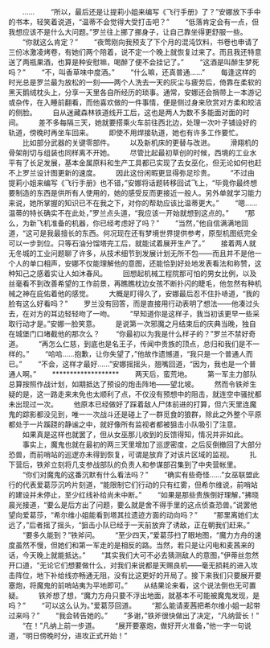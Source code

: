 　　……
　　“所以，最后还是让提莉小姐来编写《飞行手册》了？”安娜放下手中的书本，轻笑着说道，“温蒂不会觉得大受打击吧？”
　　“低落肯定会有一点，但我想应该不是什么大问题。”罗兰往上挪了挪身子，让自己靠坐得更舒服一些。
　　“你就这么肯定？”
　　“夜莺刚向我预支了下个月的混沌饮料，书卷也申请了三份冰激凌烤卷，有她们两个陪着，说不定一个晚上就恢复过来了。而且我还特意送了两瓶果酒，也算是种安慰嘛，喝醉了便不会挂记了。”
　　“这酒是叫醉生梦死吗？”
　　“不，叫香草味中度酒。”
　　“什么嘛，还真普通……”
　　每逢这样的时光总是罗兰最为放松的一刻——两个人洗去一天的灰尘与疲劳后，倚靠在柔软的黑天鹅绒枕头上，分享一天里各自所经历的琐事。通常，安娜还会捎带上一本游记或杂传，在入睡前翻看，而他喜欢做的一件事情，便是侧过身来欣赏对方柔和皎洁的侧脸。
　　自从迷藏森林铁道线开工后，这也是两人为数不多能面对面的时间。
　　差不多每隔三天，她就要搭乘火车前往西北边，处理一次叶子铺设好的轨道，傍晚时再坐车回来。
　　即使不用焊接轨道，她也有许多工作要忙。
　　比如部分武器的关键零部件。
　　以及新机床的更替与改进。
　　滑翔机的骨架削切与组装也同样离不开她。
　　尽管比起最初草创的时候，西境的工业水平有了长足发展，基本金属原料和生产工具都已实现了去女巫化，但无论如何也赶不上罗兰设计图更新的速度。
　　因此这份闲暇更显得弥足珍贵。
　　“不过由提莉小姐来编写《飞行手册》也不错，”安娜将话题转移回试飞上，“毕竟你最终想要制造的东西是供所有人使用的，她的感受反而更接近一般人。另外单就学习能力来说，她所掌握的知识已不在我之下，对你的帮助应该比温蒂更大。”
　　“嗯……温蒂的特长确实不在此处，”罗兰点头道，“我应该一开始就想到这点的。”
　　“那么，为新飞机准备的机器，你已经考虑好了吗？”
　　“当然，”他自信满满地回道，“这可是我最擅长的东西。何况现在还有梦境世界提供参考，原型机图纸完全可以一步到位。只等石油分馏塔完工后，就能试着展开生产了。”
　　接着两人就无冬城的工业问题聊了许多，从技术细节到发展计划无所不包——而且并不是他一个人的单口相声，安娜不仅能理解他的意图，还能恰到好处地发表看法和称赞，这种知己之感着实让人如沐春风。
　　回想起机械工程院那可怕的男女比例，以及丝毫看不到改善希望的工作前景，再瞧瞧枕边女孩不断扑闪的睫毛，他忽然有种机械之神在庇佑着他的感觉。
　　大概是盯得久了，安娜最后忍不住扑哧道，“我的脸有这么好看吗？”
　　罗兰没有回答，而是直接用行动表明了想法——他凑过头去，在对方的耳边轻轻吻了一吻。
　　“早知道你是这样子，我当初该更早一些采取行动才是。”安娜一脸笑意。
　　是说第一次邪魔之月结束后的庆典当晚，独自在城堡门口堵截他的那次么？
　　“你最初以为我是什么样子的？”罗兰不禁好奇道。
　　“再怎么仁慈，到底也是名王子，传闻中贵族的顶点，总归和我们是不一样的。”
　　“哈哈……抱歉，让你失望了，”他故作遗憾道，“我只是一个普通人而已。”
　　“不会，这样才最好……”安娜摇摇头，翘嘴回道，“因为，我也是一个普通人啊。”
　　*******************
　　两天后，蛮荒地。
　　第一军主力部队总算按照作战计划，如期抵达了预设的炮击阵地——望北坡。
　　然而令铁斧生疑的是，这一路走来未免也太顺利了点，不仅没有预想中的阻击，就连空中骚扰都未出现过一次。
　　他原本已经做好了踩着敌人尸体前进的打算，但六天里连魔鬼的踪影都没见到，唯一一次战斗还是碰上了一群觅食的狼群，除此之外整个平原都处于一片蹊跷的静谧之中，就好像所有监视者都被狙击小队吸引了注意。
　　如果真是这样也就罢了，但从女巫那儿收到的反馈得知，情况并非如此。
　　事实上，魔鬼也就在最初的两三天里增加了巡逻密度，之后反倒撤回了大部分恐兽，而前哨站的巡逻亦未得到恢复，可谓是放弃了对该片区域的监视。
　　扎下营后，铁斧立刻将几支参战部队的负责人和参谋部召集到了中央营帐里。
　　“你们对魔鬼的这番沉默有什么看法吗？”
　　“确实有些奇怪……”女巫联盟此行的代表爱葛莎沉吟片刻道，“能限制它们行动的只有红雾，但希尔维说，前哨站的建设并未停止，至少红线补给尚未中断。”
　　“如果是那些贵族倒好理解，”拂晓晨光接道，“要么是后方出了问题，要么就是舍不得手里的这点侦查恐兽。”说罢他望向爱葛莎，“希尔维小姐能看到塔其拉遗迹方面的动向吗？”
　　“那里离她们太远了，”后者摇了摇头，“狙击小队已经于一天前放弃了诱敌，正在朝我们赶来。”
　　“要多久能到？”铁斧问。
　　“至少四天，”爱葛莎扫了眼地图，“魔力方舟的速度虽然不慢，但她们和第一军走的是相反的路。当然，若只是让闪电和麦茜来的话，今天晚上就能抵达。”
　　“其实我们大可不必去猜测敌人的意图，”伊蒂丝忽然开口道，“无论它们想要做什么，对我们来说都是天赐良机——毫无损耗的进入攻击阵位，地下补给线亦畅通无阻，没有比这更好的开局了。接下来我们只要展开要塞炮，将魔鬼的前哨站夷为平地即可。”
　　从结果论来看，这个说法倒也无可置疑。
　　铁斧想了想，“魔力方舟只要不浮出地面，就基本不可能被魔鬼发现，是吗？”
　　“可以这么认为。”爱葛莎回道。
　　“那么能请麦茜把希尔维小姐一起带过来吗？”
　　“我会转告她的。”
　　“多谢，”铁斧很快做出了决定，“凡纳营长！”
　　“在！”凡纳上前一步道。
　　“展开要塞炮，做好开火准备，”他一字一句说道，“明日傍晚时分，进攻正式开始！”